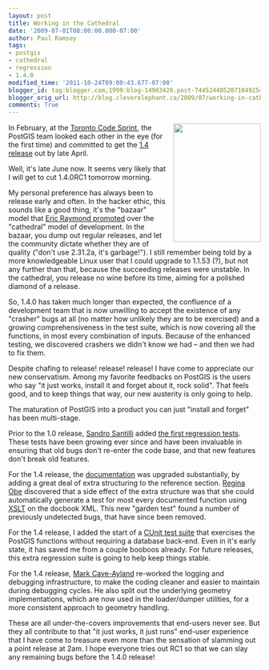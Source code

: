 ```yaml
---
layout: post
title: Working in the Cathedral
date: '2009-07-01T08:00:00.000-07:00'
author: Paul Ramsey
tags:
- postgis
- cathedral
- regression
- 1.4.0
modified_time: '2011-10-24T09:00:43.677-07:00'
blogger_id: tag:blogger.com,1999:blog-14903426.post-7445244052071049254
blogger_orig_url: http://blog.cleverelephant.ca/2009/07/working-in-cathedral.html
comments: True
---
```


<img src="http://photos.igougo.com/images/p152562-Salisbury-Salisbury_Cathedral.jpg" style="float:right;padding-left:10px;padding-bottom:5px;width:174px;height:237px;" />In February, at the [Toronto Code Sprint](http://wiki.osgeo.org/wiki/Toronto_Code_Sprint_2009), the PostGIS team looked each other in the eye (for the first time) and committed to get the [1.4 release](http://svn.osgeo.org/postgis/trunk/NEWS) out by late April.

Well, it's late June now. It seems very likely that I will get to cut 1.4.0RC1 tomorrow morning.

My personal preference has always been to release early and often. In the hacker ethic, this sounds like a good thing, it's the "bazaar" model that [Eric Raymond promoted](http://catb.org/esr/writings/cathedral-bazaar/cathedral-bazaar/) over the "cathedral" model of development. In the bazaar, you dump out regular releases, and let the community dictate whether they are of quality ("don't use 2.31.2a, it's garbage!"). I still remember being told by a more knowledgeable Linux user that I could upgrade to 1.1.53 (?), but not any further than that, because the succeeding releases were unstable.  In the cathedral, you release no wine before its time, aiming for a polished diamond of a release.

So, 1.4.0 has taken much longer than expected, the confluence of a development team that is now unwilling to accept the existence of any "crasher" bugs at all (no matter how unlikely they are to be exercised) and a growing comprehensiveness in the test suite, which is now covering all the functions, in most every combination of inputs. Because of the enhanced testing, we discovered crashers we didn't know we had &ndash; and then we had to fix them.

Despite chafing to release! release! release! I have come to appreciate our new conservatism. Among my favorite feedbacks on PostGIS is the users who say "it just works, install it and forget about it, rock solid". That feels good, and to keep things that way, our new austerity is only going to help.

The maturation of PostGIS into a product you can just "install and forget" has been multi-stage. 

Prior to the 1.0 release, [Sandro Santilli](http://strk.keybit.net/) added [the first regression tests](http://trac.osgeo.org/postgis/log/trunk/regress/regress.sql). These tests have been growing ever since and have been invaluable in ensuring that old bugs don't re-enter the code base, and that new features don't break old features.

For the 1.4 release, the [documentation](http://postgis.net/docs/) was upgraded substantially, by adding a great deal of extra structuring to the reference section. [Regina Obe](http://www.paragoncorporation.com/team.aspx) discovered that a side effect of the extra structure was that she could automatically generate a test for most every documented function using [XSLT](http://en.wikipedia.org/wiki/XSL_Transformations) on the docbook XML.  This new "garden test" found a number of previously undetected bugs, that have since been removed.

For the 1.4 release, I added the start of a [CUnit test suite](http://svn.osgeo.org/postgis/trunk/liblwgeom/cunit/) that exercises the PostGIS functions without requiring a database back-end. Even in it's early state, it has saved me from a couple booboos already. For future releases, this extra regression suite is going to help keep things stable.

For the 1.4 release, [Mark Cave-Ayland](http://www.ilande.co.uk/) re-worked the logging and debugging infrastructure, to make the coding cleaner and easier to maintain during debugging cycles. He also split out the underlying geometry implementations, which are now used in the loader/dumper utilities, for a more consistent approach to geometry handling.

These are all under-the-covers improvements that end-users never see. But they all contribute to that "it just works, it just runs" end-user experience that I have come to treasure even more than the sensation of slamming out a point release at 2am. I hope everyone tries out RC1 so that we can slay any remaining bugs before the 1.4.0 release!

